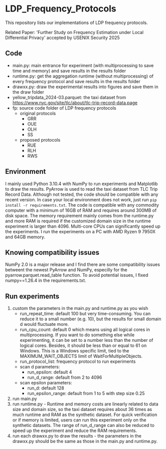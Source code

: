 # LDP_Frequency_Protocols
This repository lists our implementations of LDP frequency protocols.

Related Paper: 'Further Study on Frequency Estimation under Local Differential Privacy' accepted by USENIX Security 2025

## Code
- main.py: main entrance for experiment (with multiprocessing to save time and memory) and save results in the results folder
- runtime.py: get the aggregation runtime (without multiprocessing) of every frequency protocol and save results in the results folder
- drawxx.py: draw the experimental results into figures and save them in the draw folder
- yellow_tripdata_2024-03.parquet: the taxi dataset from https://www.nyc.gov/site/tlc/about/tlc-trip-record-data.page
- fp: source code folder of LDP frequency protocols
  - original protocols
    - GRR
    - OUE
    - OLH
    - SS
  - proposed protocols
    - RUE
    - RLH
    - RWS

## Environment
I mainly used Python 3.10.4 with NumPy to run experiments and Matplotlib to draw the results. PyArrow is used to read the taxi dataset from TLC Trip Record Data. Although not tested, the code should be compatible with any recent version. In case your local environment does not work, just run `pip install -r requirements.txt`. The code is compatible with any commodity computer with a minimum of 16GB of RAM and requires around 300MB of disk space. The memory requirement mainly comes from the runtime.py and more RAM is required if the customized domain size in the runtime experiment is larger than 4096. Multi-core CPUs can significantly speed up the experiments. I run the experiments on a PC with AMD Ryzen 9 7950X and 64GB memory.

## Knowing compatibility issues 
NumPy 2.0 is a major release and I find there are some compatibility issues betweent the newest PyArrow and NumPy, especilly for the pyarrow.parquet.read_table function. To avoid potential issues, I fixed numpy==1.26.4 in the requirements.txt.

## Run experiments
1. custom the parameters in the main.py and runtime.py as you wish
   - run_repeat_time: default 100 but very time-consuming. You can reduce it to a small number (e.g. 10), but the results for small domain d would fluctuate more.
   - run_cpu_count: default 0 which means using all logical cores in multiprocessing. If you want to do something else while experimenting, it can be set to a number less than the number of logical cores. Besides, it should be less than or equal to 61 on Windows. This is a Windows specific limit, tied to the MAXIMUM_WAIT_OBJECTS limit of WaitForMultipleObjects.
   - run_protocol_list: frequency protocol to run experiments
   - scan d parameters:
     - run_epsilon: default 4
     - run_d_range: default from 2 to 4096
   - scan epsilon parameters:
     - run_d: default 128
     - run_epsilon_range: default from 1 to 5 with step size 0.25
2. run main.py
3. run runtime.py - Runtime and memory costs are linearly related to data size and domain size, so the taxi dataset requires about 36 times as much runtime and RAM as the synthetic dataset. For quick verification or if memory is limited, users can run this experiment only on the synthetic datasets. The range of run_d_range can also be reduced to speed up the experiment and reduce the RAM requirements.
4. run each drawxx.py to draw the results - the parameters in the drawxx.py should be the same as those in the main.py and runtime.py.
